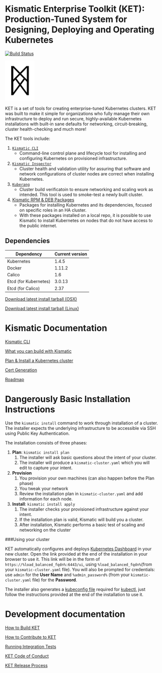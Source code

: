 # Kismatic Enterprise Toolkit (KET): Production-Tuned System for Designing, Deploying and Operating Kubernetes
[![Build Status](https://snap-ci.com/ulSrRsof30gMr7eaXZ_eufLs7XQtmS6Lw4eYwkmATn4/build_image)](https://snap-ci.com/apprenda/kismatic/branch/master)

![KET](logo.png?raw=true "KET Logo")

KET is a set of tools for creating enterprise-tuned Kubernetes clusters. KET was built to make it simple for organizations who fully manage their own infrastructure to deploy and run secure, highly-available Kubernetes installations with built-in sane defaults for networking, circuit-breaking, cluster health-checking and much more!

The KET tools include:

1. [`Kismatic CLI`](docs/INSTALL.md)
   * Command-line control plane and lifecycle tool for installing and configuring Kubernetes on provisioned infrastructure.
2. [`Kismatic Inspector`](cmd/kismatic-inspector/README.md)
   * Cluster health and validation utility for assuring that software and network configurations of cluster nodes are correct when installing Kubernetes.
3. [`Kuberang`](https://github.com/apprenda/kuberang)
   * Cluster build verificatoin to ensure networking and scaling work as intended. This tool is used to smoke-test a newly built cluster.
4. [Kismatic RPM & DEB Packages](docs/PACKAGES.md)
   * Packages for installing Kubernetes and its dependencies, focused on specific roles in an HA cluster.
   * With these packages installed on a local repo, it is possible to use Kismatic to install Kubernetes on nodes that do not have access to the public internet.

## Dependencies
| Dependency | Current version |
| --- | --- |
| Kubernetes | 1.4.5 |
| Docker | 1.11.2 |
| Calico | 1.6 |
| Etcd (for Kubernetes) | 3.0.13 |
| Etcd (for Calico) | 2.37 |

[Download latest install tarball (OSX)](https://kismatic-installer.s3-accelerate.amazonaws.com/latest-darwin/kismatic.tar.gz)

[Download latest install tarball (Linux)](https://kismatic-installer.s3-accelerate.amazonaws.com/latest/kismatic.tar.gz)

# Kismatic Documentation

[Kismatic CLI](https://github.com/apprenda/kismatic/tree/master/kismatic-cli-docs)

[What you can build with Kismatic](docs/INTENT.md)

[Plan & Install a Kubernetes cluster](docs/INSTALL.md)

[Cert Generation](docs/CERT_GENERATION.md)

[Roadmap](ROADMAP.md)

# Dangerously Basic Installation Instructions
Use the `kismatic install` command to work through installation of a cluster. The installer expects the underlying infrastructure to be accessible via SSH using Public Key Authentication.

The installation consists of three phases:

1. **Plan**: `kismatic install plan`
   1. The installer will ask basic questions about the intent of your cluster.
   2. The installer will produce a `kismatic-cluster.yaml` which you will edit to capture your intent.
2. **Provision**
   1. You provision your own machines (can also happen before the Plan phase)
   2. You tweak your network
   3. Review the installation plan in `kismatic-cluster.yaml` and add information for each node.
3. **Install**: `kismatic install apply`
   1. The installer checks your provisioned infrastructure against your intent.
   2. If the installation plan is valid, Kismatic will build you a cluster.
   3. After installation, Kismatic performs a basic test of scaling and networking on the cluster

###Using your cluster

KET automatically configures and deploys [Kubernetes Dashboard](http://kubernetes.io/docs/user-guide/ui/) in your new cluster. Open the link provided at the end of the installation in your browser to use it. This link will be in the form of `https://%load_balanced_fqdn%:6443/ui`, using `%load_balanced_fqdn%`(from your `kismatic-cluster.yaml` file). You will also be prompted for credentials: use `admin` for the **User Name** and `%admin_password%` (from your `kismatic-cluster.yaml` file) for the **Password**.

The installer also generates a [kubeconfig file](http://kubernetes.io/docs/user-guide/kubeconfig-file/) required for [kubectl](http://kubernetes.io/docs/user-guide/kubectl-overview/), just follow the instructions provided at the end of the installation to use it.   

# Development documentation

[How to Build KET](BUILDING.md)

[How to Contribute to KET](CONTRIBUTING.md)

[Running Integration Tests](INTEGRATION_TESTING.md)

[KET Code of Conduct](code-of-conduct.md)

[KET Release Process](RELEASE.md)
